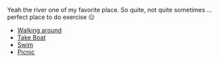 Yeah the river one of my favorite place. So quite, not quite sometimes ... perfect place to do exercise 😑

- [Walking around](./4A.md)
- [Take Boat](./4B.md)
- [Swim](./4C.md)
- [Picnic](./4D.md)